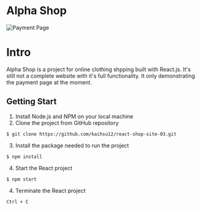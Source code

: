 # Alpha Shop

![Payment Page](./public/screenshot.png)

# Intro

Alpha Shop is a project for online clothing shpping built with React.js. It's still not a complete website with it's full functionality. It only demonstrating the payment page at the moment.

## Getting Start

1. Install Node.js and NPM on your local machine
2. Clone the project from GitHub repository

```
$ git clone https://github.com/kaihsu12/react-shop-site-03.git
```

3. Install the package needed to run the project

```
$ npm install
```

4. Start the React project

```
$ npm start
```

4. Terminate the React project

```
Ctrl + C
```
